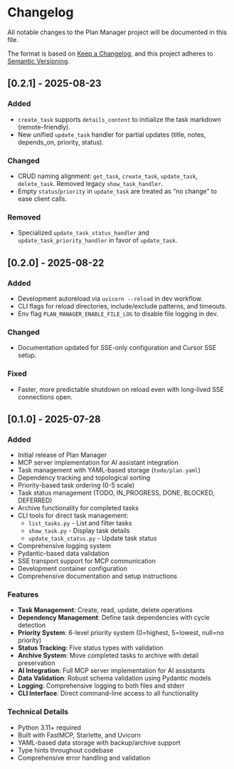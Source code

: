 # Changelog

All notable changes to the Plan Manager project will be documented in this file.

The format is based on [Keep a Changelog](https://keepachangelog.com/en/1.0.0/),
and this project adheres to [Semantic Versioning](https://semver.org/spec/v2.0.0.html).

## [0.2.1] - 2025-08-23

### Added
- `create_task` supports `details_content` to initialize the task markdown (remote-friendly).
- New unified `update_task` handler for partial updates (title, notes, depends_on, priority, status).

### Changed
- CRUD naming alignment: `get_task`, `create_task`, `update_task`, `delete_task`. Removed legacy `show_task_handler`.
- Empty `status`/`priority` in `update_task` are treated as “no change” to ease client calls.

### Removed
- Specialized `update_task_status_handler` and `update_task_priority_handler` in favor of `update_task`.

## [0.2.0] - 2025-08-22

### Added
- Development autoreload via `uvicorn --reload` in dev workflow.
- CLI flags for reload directories, include/exclude patterns, and timeouts.
- Env flag `PLAN_MANAGER_ENABLE_FILE_LOG` to disable file logging in dev.

### Changed
- Documentation updated for SSE-only configuration and Cursor SSE setup.

### Fixed
- Faster, more predictable shutdown on reload even with long-lived SSE connections open.

## [0.1.0] - 2025-07-28

### Added
- Initial release of Plan Manager
- MCP server implementation for AI assistant integration
- Task management with YAML-based storage (`todo/plan.yaml`)
- Dependency tracking and topological sorting
- Priority-based task ordering (0-5 scale)
- Task status management (TODO, IN_PROGRESS, DONE, BLOCKED, DEFERRED)
- Archive functionality for completed tasks
- CLI tools for direct task management:
  - `list_tasks.py` - List and filter tasks
  - `show_task.py` - Display task details
  - `update_task_status.py` - Update task status
- Comprehensive logging system
- Pydantic-based data validation
- SSE transport support for MCP communication
- Development container configuration
- Comprehensive documentation and setup instructions

### Features
- **Task Management**: Create, read, update, delete operations
- **Dependency Management**: Define task dependencies with cycle detection
- **Priority System**: 6-level priority system (0=highest, 5=lowest, null=no priority)
- **Status Tracking**: Five status types with validation
- **Archive System**: Move completed tasks to archive with detail preservation
- **AI Integration**: Full MCP server implementation for AI assistants
- **Data Validation**: Robust schema validation using Pydantic models
- **Logging**: Comprehensive logging to both files and stderr
- **CLI Interface**: Direct command-line access to all functionality

### Technical Details
- Python 3.11+ required
- Built with FastMCP, Starlette, and Uvicorn
- YAML-based data storage with backup/archive support
- Type hints throughout codebase
- Comprehensive error handling and validation
